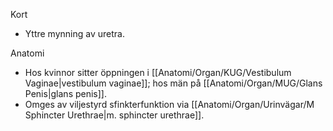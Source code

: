 Kort
- Yttre mynning av uretra.

Anatomi
- Hos kvinnor sitter öppningen i [[Anatomi/Organ/KUG/Vestibulum Vaginae|vestibulum vaginae]]; hos män på [[Anatomi/Organ/MUG/Glans Penis|glans penis]].
- Omges av viljestyrd sfinkterfunktion via [[Anatomi/Organ/Urinvägar/M Sphincter Urethrae|m. sphincter urethrae]].
